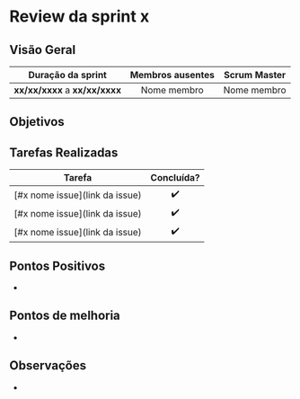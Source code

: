 # Review da sprint x

## Visão Geral

|        Duração da sprint        |  Membros ausentes | Scrum Master |
| :-----------------------------: |  :--------------: | :--------------: |
| **xx/xx/xxxx** a **xx/xx/xxxx** |    Nome membro    | Nome membro |

## Objetivos

## Tarefas Realizadas

| Tarefa | Concluída? |
| ------ | :--------: |
| [#x nome issue](link da issue) | :heavy_check_mark: | <emotion concluido ou não>
| [#x nome issue](link da issue) | :heavy_check_mark: | <emotion concluido ou não>
| [#x nome issue](link da issue) | :heavy_check_mark: | <emotion concluido ou não>


## Pontos Positivos
- 


## Pontos de melhoria
-


## Observações
-
